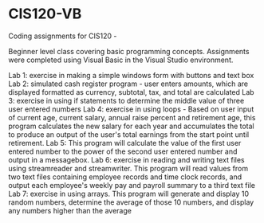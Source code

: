 # CIS120-VB
Coding assignments for CIS120 - 

Beginner level class covering basic programming concepts.  Assignments were completed using Visual Basic in the Visual Studio environment.

Lab 1:  exercise in making a simple windows form with buttons and text box
Lab 2:  simulated cash register program - user enters amounts, which are displayed formatted as currency, subtotal, tax, and total are calculated
Lab 3:  exercise in using if statements to determine the middle value of three user entered numbers
Lab 4:  exercise in using loops - Based on user input of current age, current salary, annual raise percent and retirement age, this program calculates 
		the new salary for each year and accumulates the total to produce an output of the user's total earnings from the start point until retirement.
Lab 5:	This program will calculate the value of the first user entered number to the power of the second user entered number and output in a messagebox.
Lab 6:	exercise in reading and writing text files using streamreader and streamwriter.  This program will read values from two text files containing 
		employee records and time clock records, and output each employee's weekly pay and payroll summary to a third text file		
Lab 7:	exercise in using arrays.  This program will generate and display 10 random numbers, determine the average of those 10 numbers, and display 
		any numbers higher than the average	
